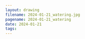 ```yaml
---
layout: drawing
filename: 2024-01-21_watering.jpg
pagename: 2024-01-21_watering
date: 2024-01-21
tags:
---
```

